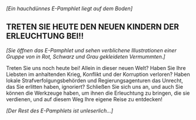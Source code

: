 *[Ein hauchdünnes E-Pamphlet liegt auf dem Boden]*

## TRETEN SIE HEUTE DEN NEUEN KINDERN DER ERLEUCHTUNG BEI!!

*[Sie öffnen das E-Pamphlet und sehen verblichene Illustrationen einer Gruppe von in Rot, Schwarz und Grau gekleideten Vermummten.]*

Treten Sie uns noch heute bei! Allein in dieser neuen Welt? Haben Sie Ihre Liebsten im anhaltenden Krieg, Konflikt und der Korruption verloren? Haben lokale Strafverfolgungsbehörden und Regierungsagenturen das Unrecht, das Sie erlitten haben, ignoriert? Schließen Sie sich uns an, und auch Sie können die Werkzeuge haben, um ihnen die Erleuchtung zu bringen, die sie verdienen, und auf diesem Weg Ihre eigene Reise zu entdecken!

*[Der Rest des E-Pamphlets ist unleserlich...]* 
